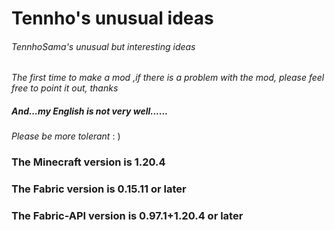 # Tennho's unusual ideas
###### TennhoSama's unusual but interesting ideas
_The first time to make a mod ,if there is a problem with the mod, please feel free to point it out, thanks_
##### And...my English is not very well...... 
_Please be more tolerant_ : )

### The Minecraft version is 1.20.4
### The Fabric version is 0.15.11 or later
### The Fabric-API version is 0.97.1+1.20.4 or later
